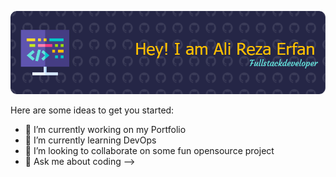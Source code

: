 

![Header](./github-header-image.png) 

Here are some ideas to get you started:

- 🔭 I’m currently working on my Portfolio
- 🌱 I’m currently learning DevOps
- 👯 I’m looking to collaborate on some fun opensource project
- 💬 Ask me about coding
--> 


